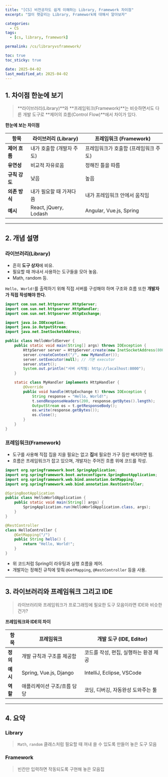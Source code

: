 ```yaml
---
title: "[CS] 비전공자도 쉽게 이해하는 Library, Framework 차이점"
excerpt: "많이 헷갈리는 Library, Framework에 대해서 알아보자"

categories:
  - CS
tags:
  - [cs, library, framework]

permalink: /cs/libraryvsframework/

toc: true
toc_sticky: true

date: 2025-04-02
last_modified_at: 2025-04-02
---
```


## 1. 차이점 한눈에 보기

>**라이브러리(Library)**와 **프레임워크(Framework)**는 비슷하면서도 다른 개발 도구로 **제어의 흐름(Control Flow)**에서 차이가 있다.

**한눈에 보는 차이점**

| 항목             | 라이브러리 (Library)             | 프레임워크 (Framework)             |
|------------------|----------------------------------|-----------------------------------|
| **제어 흐름**     | 내가 호출함 (개발자 주도)           | 프레임워크가 호출함 (프레임워크 주도) |
| **유연성**        | 비교적 자유로움                      | 정해진 틀을 따름                     |
| **규칙 강도**     | 낮음                                | 높음                                |
| **의존 방식**     | 내가 필요할 때 가져다 씀              | 내가 프레임워크 안에서 움직임         |
| **예시**         | React, jQuery, Lodash              | Angular, Vue.js, Spring            |

<hr>

## 2. 개념 설명

### 라이브러리(Library)

- 흔히 **도구 상자**에 비유.
- 필요할 때 꺼내서 사용하는 도구들을 모아 놓음.
- Math, random 등.

`Hello, World!`를 출력하기 위해 직접 서버를 구성해야 하며 구조와 흐름 또한 **개발자가 직접 작성해야 한다.**

```java
import com.sun.net.httpserver.HttpServer;
import com.sun.net.httpserver.HttpHandler;
import com.sun.net.httpserver.HttpExchange;

import java.io.IOException;
import java.io.OutputStream;
import java.net.InetSocketAddress;

public class HelloWorldServer {
    public static void main(String[] args) throws IOException {
        HttpServer server = HttpServer.create(new InetSocketAddress(8000), 0);
        server.createContext("/", new MyHandler());
        server.setExecutor(null); // 기본 executor
        server.start();
        System.out.println("서버 시작됨: http://localhost:8000");
    }

    static class MyHandler implements HttpHandler {
        @Override
        public void handle(HttpExchange t) throws IOException {
            String response = "Hello, World!";
            t.sendResponseHeaders(200, response.getBytes().length);
            OutputStream os = t.getResponseBody();
            os.write(response.getBytes());
            os.close();
        }
    }
}
```


### 프레임워크(Framework)

- 도구를 사용해 직접 집을 지을 필요는 없고 **집**에 필요한 가구 등만 배치하면 됨.
- 흐름은 프레임워크가 잡고 있으며, 개발자는 주어진 흐름 위에 코드를 작성.

```java
import org.springframework.boot.SpringApplication;
import org.springframework.boot.autoconfigure.SpringBootApplication;
import org.springframework.web.bind.annotation.GetMapping;
import org.springframework.web.bind.annotation.RestController;

@SpringBootApplication
public class HelloWorldApplication {
    public static void main(String[] args) {
        SpringApplication.run(HelloWorldApplication.class, args);
    }
}

@RestController
class HelloController {
    @GetMapping("/")
    public String hello() {
        return "Hello, World!";
    }
}
```

- 위 코드처럼 Spring이 라우팅과 실행 흐름을 제어.
- 개발자는 정해진 규칙에 맞춰 `@GetMapping`, `@RestController` 등을 사용.

<hr>

## 3. 라이브러리와 프레임워크 그리고 IDE

>라이브러리와 프레임워크가 프로그래밍에 필요한 도구 모음이라면 IDE와 비슷한 건가?

**프레임워크와 IDE의 차이**

| 항목         | 프레임워크               | 개발 도구 (IDE, Editor)             |
|--------------|--------------------------|-------------------------------------|
| **정의**      | 개발 규칙과 구조를 제공함     | 코드를 작성, 편집, 실행하는 환경 제공 |
| **예시**      | Spring, Vue.js, Django  | IntelliJ, Eclipse, VSCode           |
| **역할**      | 애플리케이션 구조/흐름 담당   | 코딩, 디버깅, 자동완성 도와주는 툴    |

<hr>

## 4. 요약

### Library

>`Math`, `random` 클래스처럼 필요할 때 꺼내 쓸 수 있도록 만들어 놓은 도구 모음

### Framework

>빈칸만 입력하면 작동되도록 구현해 놓은 모음집